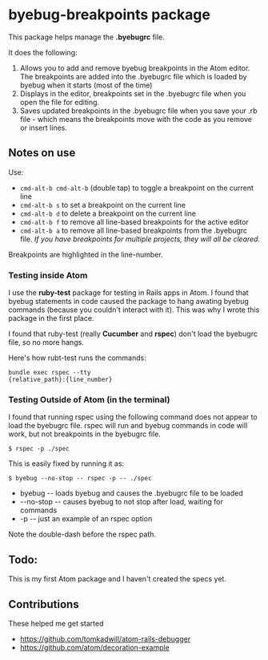 # byebug-breakpoints package

This package helps manage the __.byebugrc__ file.

It does the following:
1. Allows you to add and remove byebug breakpoints in the Atom editor. The breakpoints are added into the .byebugrc file which is loaded by byebug when it starts (most of the time)
2. Displays in the editor, breakpoints set in the .byebugrc file when you open the file for editing.
3. Saves updated breakpoints in the .byebugrc file when you save your .rb file - which means the breakpoints move with the code as you remove or insert lines.

## Notes on use

Use:
* <code>cmd-alt-b cmd-alt-b</code> (double tap) to toggle a breakpoint on the current line
* <code>cmd-alt-b s</code> to set a breakpoint on the current line
* <code>cmd-alt-b d</code> to delete a breakpoint on the current line
* <code>cmd-alt-b f</code> to remove all line-based breakpoints for the active editor
* <code>cmd-alt-b a</code> to remove all line-based breakpoints from the .byebugrc file. _If you have breakpoints for multiple projects, they will all be cleared._

Breakpoints are highlighted in the line-number.

### Testing inside Atom
I use the __ruby-test__ package for testing in Rails apps in Atom. I found that byebug statements in code caused the package to hang awating byebug commands (because you couldn't interact with it). This was why I wrote this package in the first place.

 I found that ruby-test (really __Cucumber__ and __rspec__) don't load the byebugrc file, so no more hangs.

Here's how rubt-test runs the commands:

 <code>bundle exec rspec --tty {relative_path}:{line_number}</code>

### Testing Outside of Atom (in the terminal)
I found that running rspec using the following command does not appear to load the byebugrc file. rspec will run and byebug commands in code will work, but not breakpoints in the byebugrc file.

<code>$ rspec -p ./spec</code>

This is easily fixed by running it as:

<code>$ byebug --no-stop -- rspec -p -- ./spec</code>

* byebug -- loads byebug and causes the .byebugrc file to be loaded
* --no-stop -- causes byebug to not stop after load, waiting for commands
* -p -- just an example of an rspec option

Note the double-dash before the rspec path.

## Todo:
This is my first Atom package and I haven't created the specs yet.

## Contributions
These helped me get started

* https://github.com/tomkadwill/atom-rails-debugger
* https://github.com/atom/decoration-example
